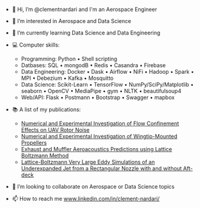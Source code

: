 - 👋 Hi, I’m @clementnardari and I'm an Aerospace Engineer
- 👀 I’m interested in Aerospace and Data Science
- 🌱 I’m currently learning Data Science and Data Engineering
- 💻 Computer skills: 
    - Programming: Python • Shell scripting 
    - Datbases: SQL • mongodB • Redis • Casandra • Firebase
    - Data Engineering:	Docker • Dask • Airflow • NiFi • Hadoop • Spark • MPI • Debezium • Kafka • Mosquitto
    - Data Science: Scikit-Learn • TensorFlow • NumPy/SciPy/Matplotlib • seaborn • OpenCV • MediaPipe • gym • NLTK • beautifulsoup4
    - Web/API: Flask • Postmann • Bootstrap • Swagger • mapbox

- 📚 A list of my publications:
    - [Numerical and Experimental Investigation of Flow Confinement Effects on UAV Rotor Noise](https://www.researchgate.net/publication/333196415_Numerical_and_Experimental_Investigation_of_Flow_Confinement_Effects_on_UAV_Rotor_Noise)
    - [Numerical and Experimental Investigation of Wingtip-Mounted Propellers](https://www.researchgate.net/publication/359797241_Numerical_and_Experimental_Investigation_of_Wingtip-Mounted_Propellers)
    - [Exhaust and Muffler Aeroacoustics Predictions using Lattice Boltzmann Method](https://www.researchgate.net/publication/324189399_Exhaust_and_Muffler_Aeroacoustics_Predictions_using_Lattice_Boltzmann_Method)
    - [Lattice-Boltzmann Very Large Eddy Simulations of an Underexpanded Jet from a Rectangular Nozzle with and without Aft-deck](https://www.researchgate.net/publication/335212581_Lattice-Boltzmann_Very_Large_Eddy_Simulations_of_an_Underexpanded_Jet_from_a_Rectangular_Nozzle_with_and_without_Aft-deck)
- 💞️ I’m looking to collaborate on Aerospace or Data Science topics
- 📫 How to reach me www.linkedin.com/in/clement-nardari/
<!---
clementnardari/clementnardari is a ✨ special ✨ repository because its `README.md` (this file) appears on your GitHub profile.
You can click the Preview link to take a look at your changes.
--->
